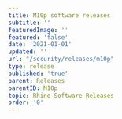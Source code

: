 ```yaml
---
title: M10p software releases
subtitle: ''
featuredImage: ''
featured: 'false'
date: '2021-01-01'
updated: ''
url: "/security/releases/m10p"
type: release
published: 'true'
parent: Releases
parentID: M10p
topic: Rhino Software Releases
order: '0'
---
```


